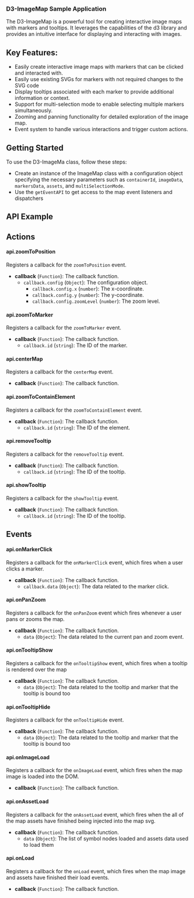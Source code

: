 ### D3-ImageMap Sample Application

The D3-ImageMap is a powerful tool for creating interactive image maps with markers and tooltips. It leverages the capabilities of the d3 library and provides an intuitive interface for displaying and interacting with images.

## Key Features:

- Easily create interactive image maps with markers that can be clicked and interacted with.
- Easily use existing SVGs for markers with not required changes to the SVG code
- Display tooltips associated with each marker to provide additional information or context.
- Support for multi-selection mode to enable selecting multiple markers simultaneously.
- Zooming and panning functionality for detailed exploration of the image map.
- Event system to handle various interactions and trigger custom actions.

## Getting Started

To use the D3-ImageMa class, follow these steps:

- Create an instance of the ImageMap class with a configuration object specifying the necessary parameters such as `containerId`, `imageData`, `markersData`, `assets`, and `multiSelectionMode`.
- Use the `getEventAPI` to get access to the map event listeners and dispatchers

## API Example

## Actions

#### api.zoomToPosition
Registers a callback for the `zoomToPosition` event.
- **callback** (`Function`): The callback function.
  - `callback.config` (`Object`): The configuration object.
    - `callback.config.x` (`number`): The x-coordinate.
    - `callback.config.y` (`number`): The y-coordinate.
    - `callback.config.zoomLevel` (`number`): The zoom level.

#### api.zoomToMarker
Registers a callback for the `zoomToMarker` event.
- **callback** (`Function`): The callback function.
  - `callback.id` (`string`): The ID of the marker.

#### api.centerMap
Registers a callback for the `centerMap` event.
- **callback** (`Function`): The callback function.

#### api.zoomToContainElement
Registers a callback for the `zoomToContainElement` event.
- **callback** (`Function`): The callback function.
  - `callback.id` (`string`): The ID of the element.

#### api.removeTooltip
Registers a callback for the `removeTooltip` event.
- **callback** (`Function`): The callback function.
  - `callback.id` (`string`): The ID of the tooltip.

#### api.showTooltip
Registers a callback for the `showTooltip` event.
- **callback** (`Function`): The callback function.
  - `callback.id` (`string`): The ID of the tooltip.


## Events

#### api.onMarkerClick
Registers a callback for the `onMarkerClick` event, which fires when a user clicks a marker.
- **callback** (`Function`): The callback function.
  - `callback.data` (`Object`): The data related to the marker click.
  

#### api.onPanZoom
Registers a callback for the `onPanZoom` event which fires whenever a user pans or zooms the map.
- **callback** (`Function`): The callback function.
  - `data` (`Object`): The data related to the current pan and zoom event.
  

#### api.onTooltipShow
Registers a callback for the `onTooltipShow` event, which fires when a tooltip is rendered over the map
- **callback** (`Function`): The callback function.
  - `data` (`Object`): The data related to the tooltip and marker that the tooltip is bound too

#### api.onTooltipHide
Registers a callback for the `onTooltipHide` event.
- **callback** (`Function`): The callback function.
  - `data` (`Object`): The data related to the tooltip and marker that the tooltip is bound too


#### api.onImageLoad
Registers a callback for the `onImageLoad` event, which fires when the map image is loaded into the DOM.
- **callback** (`Function`): The callback function.

#### api.onAssetLoad
Registers a callback for the `onAssetLoad` event, which fires when the all of the map assets have finished being injected into the map svg.
- **callback** (`Function`): The callback function.
  - `data` (`Object`): The list of symbol nodes loaded and assets data used to load them

#### api.onLoad
Registers a callback for the `onLoad` event, which fires when the map image and assets have finished their load events.
- **callback** (`Function`): The callback function.